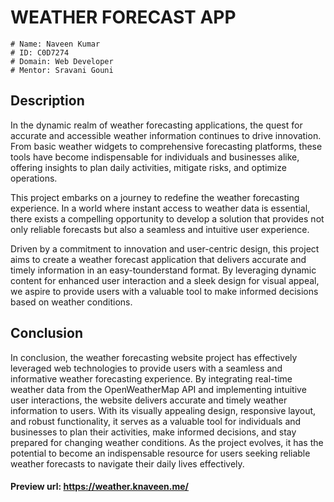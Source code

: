 
# WEATHER FORECAST APP
    # Name: Naveen Kumar
    # ID: C0D7274
    # Domain: Web Developer
    # Mentor: Sravani Gouni

## Description
In the dynamic realm of weather forecasting applications, the quest for accurate and
accessible weather information continues to drive innovation. From basic weather widgets to
comprehensive forecasting platforms, these tools have become indispensable for individuals
and businesses alike, offering insights to plan daily activities, mitigate risks, and optimize
operations.

This project embarks on a journey to redefine the weather forecasting experience. In a world
where instant access to weather data is essential, there exists a compelling opportunity to
develop a solution that provides not only reliable forecasts but also a seamless and intuitive
user experience.

Driven by a commitment to innovation and user-centric design, this project aims to create a
weather forecast application that delivers accurate and timely information in an easy-tounderstand format. By leveraging dynamic content for enhanced user interaction and a sleek
design for visual appeal, we aspire to provide users with a valuable tool to make informed
decisions based on weather conditions.

## Conclusion

In conclusion, the weather forecasting website project has effectively
leveraged web technologies to provide users with a seamless and
informative weather forecasting experience. By integrating real-time
weather data from the OpenWeatherMap API and implementing intuitive
user interactions, the website delivers accurate and timely weather
information to users. With its visually appealing design, responsive layout,
and robust functionality, it serves as a valuable tool for individuals and
businesses to plan their activities, make informed decisions, and stay
prepared for changing weather conditions. As the project evolves, it has the
potential to become an indispensable resource for users seeking reliable
weather forecasts to navigate their daily lives effectively.

#### Preview url: https://weather.knaveen.me/


